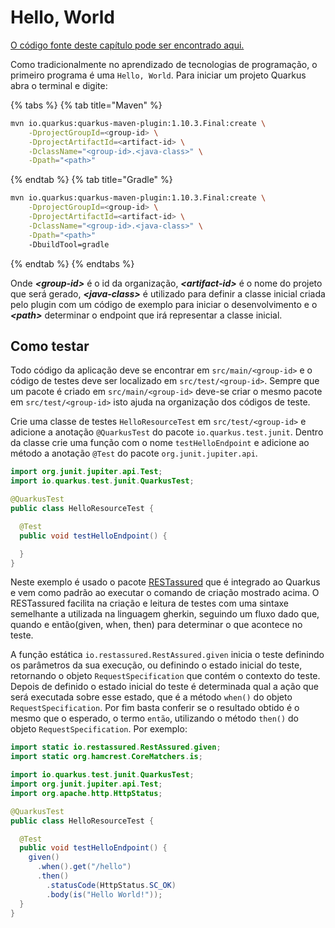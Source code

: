 # Hello, World

[O código fonte deste capítulo pode ser encontrado aqui.](../../src/hello-world)

Como tradicionalmente no aprendizado de tecnologias de programação, o primeiro programa é uma `Hello, World`. Para iniciar um projeto Quarkus abra o terminal e digite:

{% tabs %}
{% tab title="Maven" %}
```bash
mvn io.quarkus:quarkus-maven-plugin:1.10.3.Final:create \
    -DprojectGroupId=<group-id> \
    -DprojectArtifactId=<artifact-id> \
    -DclassName="<group-id>.<java-class>" \
    -Dpath="<path>"
```
{% endtab %}
{% tab title="Gradle" %}
```bash
mvn io.quarkus:quarkus-maven-plugin:1.10.3.Final:create \
    -DprojectGroupId=<group-id> \
    -DprojectArtifactId=<artifact-id> \
    -DclassName="<group-id>.<java-class>" \
    -Dpath="<path>"
    -DbuildTool=gradle
```
{% endtab %}
{% endtabs %}

Onde ***\<group-id\>*** é o id da organização, ***\<artifact-id\>***  é o nome do projeto que será gerado, ***\<java-class\>*** é utilizado para definir a classe inicial criada pelo plugin com um código de exemplo para iniciar o desenvolvimento e o ***\<path\>*** determinar o endpoint que irá representar a classe inicial.

## Como testar

Todo código da aplicação deve se encontrar em `src/main/<group-id>` e o código de testes deve ser localizado em `src/test/<group-id>`. Sempre que um pacote é criado em `src/main/<group-id>` deve-se criar o mesmo pacote em `src/test/<group-id>` isto ajuda na organização dos códigos de teste.

Crie uma classe de testes `HelloResourceTest` em `src/test/<group-id>` e adicione a anotação `@QuarkusTest` do pacote `io.quarkus.test.junit`. Dentro da classe crie uma função com o nome `testHelloEndpoint` e adicione ao método a anotação `@Test` do pacote `org.junit.jupiter.api`.

```java
import org.junit.jupiter.api.Test;
import io.quarkus.test.junit.QuarkusTest;

@QuarkusTest
public class HelloResourceTest {

  @Test
  public void testHelloEndpoint() {

  }
}
```

Neste exemplo é usado o pacote [RESTassured](https://rest-assured.io/) que é integrado ao Quarkus e vem como padrão ao executar o comando de criação mostrado acima. O RESTassured facilita na criação e leitura de testes com uma sintaxe semelhante a utilizada na linguagem gherkin, seguindo um fluxo dado que, quando e então(given, when, then) para determinar o que acontece no teste.

A função estática `io.restassured.RestAssured.given` inicia o teste definindo os parâmetros da sua execução, ou definindo o estado inicial do teste, retornando o objeto `RequestSpecification` que contém o contexto do teste. Depois de definido o estado inicial do teste é determinada qual a ação que será executada sobre esse estado, que é a método `when()` do objeto `RequestSpecification`. Por fim basta conferir se o resultado obtido é o mesmo que o esperado, o termo `então`, utilizando o método `then()` do objeto `RequestSpecification`. Por exemplo: 
```java
import static io.restassured.RestAssured.given;
import static org.hamcrest.CoreMatchers.is;

import io.quarkus.test.junit.QuarkusTest;
import org.junit.jupiter.api.Test;
import org.apache.http.HttpStatus;

@QuarkusTest
public class HelloResourceTest {

  @Test
  public void testHelloEndpoint() {
    given()
      .when().get("/hello")
      .then()
        .statusCode(HttpStatus.SC_OK)
        .body(is("Hello World!"));
  }
}
```

